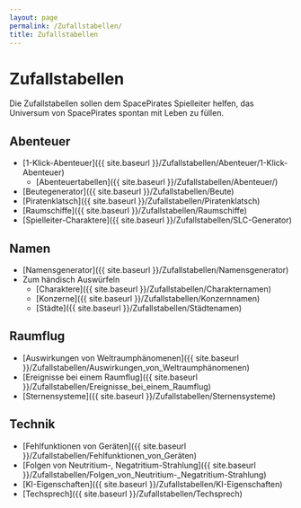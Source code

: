 ```yaml
---
layout: page
permalink: /Zufallstabellen/
title: Zufallstabellen
---
```


# Zufallstabellen

Die Zufallstabellen sollen dem SpacePirates Spielleiter helfen, das Universum von SpacePirates spontan mit Leben zu füllen.

## Abenteuer

- [1-Klick-Abenteuer]({{ site.baseurl }}/Zufallstabellen/Abenteuer/1-Klick-Abenteuer)
  - [Abenteuertabellen]({{ site.baseurl }}/Zufallstabellen/Abenteuer/)
- [Beutegenerator]({{ site.baseurl }}/Zufallstabellen/Beute)
- [Piratenklatsch]({{ site.baseurl }}/Zufallstabellen/Piratenklatsch)
- [Raumschiffe]({{ site.baseurl }}/Zufallstabellen/Raumschiffe)
- [Spielleiter-Charaktere]({{ site.baseurl }}/Zufallstabellen/SLC-Generator)

## Namen

- [Namensgenerator]({{ site.baseurl }}/Zufallstabellen/Namensgenerator)
- Zum händisch Auswürfeln
  - [Charaktere]({{ site.baseurl }}/Zufallstabellen/Charakternamen)
  - [Konzerne]({{ site.baseurl }}/Zufallstabellen/Konzernnamen)
  - [Städte]({{ site.baseurl }}/Zufallstabellen/Städtenamen)

## Raumflug

- [Auswirkungen von Weltraumphänomenen]({{ site.baseurl }}/Zufallstabellen/Auswirkungen_von_Weltraumphänomenen)
- [Ereignisse bei einem Raumflug]({{ site.baseurl }}/Zufallstabellen/Ereignisse_bei_einem_Raumflug)
- [Sternensysteme]({{ site.baseurl }}/Zufallstabellen/Sternensysteme)

## Technik

- [Fehlfunktionen von Geräten]({{ site.baseurl }}/Zufallstabellen/Fehlfunktionen_von_Geräten)
- [Folgen von Neutritium-, Negatritium-Strahlung]({{ site.baseurl }}/Zufallstabellen/Folgen_von_Neutritium-_Negatritium-Strahlung)
- [KI-Eigenschaften]({{ site.baseurl }}/Zufallstabellen/KI-Eigenschaften)
- [Techsprech]({{ site.baseurl }}/Zufallstabellen/Techsprech)
